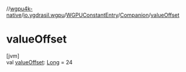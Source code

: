 //[wgpu4k-native](../../../../index.md)/[io.ygdrasil.wgpu](../../index.md)/[WGPUConstantEntry](../index.md)/[Companion](index.md)/[valueOffset](value-offset.md)

# valueOffset

[jvm]\
val [valueOffset](value-offset.md): [Long](https://kotlinlang.org/api/core/kotlin-stdlib/kotlin/-long/index.html) = 24